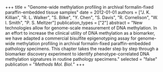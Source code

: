 +++
title = "Genome-wide methylation profiling in archival formalin-fixed paraffin-embedded tissue samples"
date = 2012-01-01
authors = ["J. K. Killian", "R. L. Walker", "S. Bilke", "Y. Chen", "S. Davis", "R. Cornelison", "W. I. Smith", "P. S. Meltzer"]
publication_types = ["2"]
abstract = "New technologies allow for genome-scale measurement of DNA methylation. In an effort to increase the clinical utility of DNA methylation as a biomarker, we have adapted a commercial bisulfite epigenotyping assay for genome-wide methylation profiling in archival formalin-fixed paraffin-embedded pathology specimens. This chapter takes the reader step by step through a biomarker discovery experiment to identify phenotype-correlated DNA methylation signatures in routine pathology specimens."
selected = "false"
publication = "*Methods Mol. Biol.*"
+++

